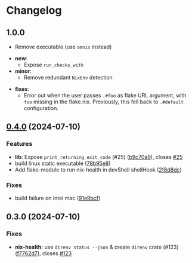 # Changelog

## 1.0.0

- Remove executable (use `omnix` instead)
* **new**:
  * Expose `run_checks_with`
* **minor**:
  * Remove redundant `NixEnv` detection
- **fixes**:
  - Error out when the user passes `.#foo` as flake URL argument, with `foo` missing in the flake.nix. Previously, this fell back to `.#default` configuration.

## [0.4.0](https://github.com/juspay/nix-health/compare/0.3.0...0.4.0) (2024-07-10)

### Features

* **lib:** Expose `print_returning_exit_code`  (#25)
([b9c70a9](https://github.com/juspay/nix-health/commit/b9c70a9506823bdcc1d54c14b7c56d299b3a5c6a)),
closes [#25](https://github.com/juspay/nix-health/issues/25)
* build linux static executable
([78b95e8](https://github.com/juspay/nix-health/commit/78b95e8528282ef3f88b2ed29c0f5fc0cebbaa07))
* Add flake-module to run nix-health in devShell shellHook
([2f8d8dc](https://github.com/juspay/nix-health/commit/2f8d8dc30121923192c78a8f5152c5c89fdf1809))

### Fixes

* build failure on intel mac
([91e9bcf](https://github.com/juspay/nix-health/commit/91e9bcfd60d672074951d534d7b51f609dda1e94))

## 0.3.0 (2024-07-10)

### Fixes

* **nix-health:** use `direnv status --json` & create `direnv` crate (#123)
([f7762d7](https://github.com/juspay/nix-health/commit/f7762d7fec28f3091289fb03b3ad171cfb923f87)),
closes [#123](https://github.com/juspay/nix-health/issues/123)
